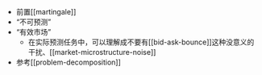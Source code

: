 - 前置[[martingale]]
- “不可预测”
- “有效市场”
  - 在实际预测任务中，可以理解成不要有[[bid-ask-bounce]]这种没意义的干扰、[[market-microstructure-noise]]
- 参考[[problem-decomposition]]